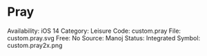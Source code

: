 # Pray

Availability: iOS 14
Category: Leisure
Code: custom.pray
File: custom.pray.svg
Free: No
Source: Manoj
Status: Integrated
Symbol: custom.pray2x.png